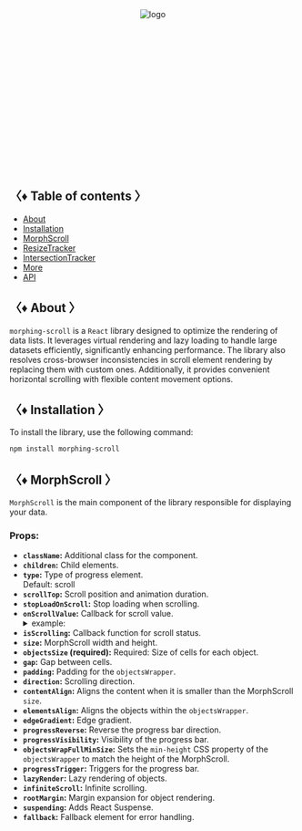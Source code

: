 <div align="center" style="height: 282px;">
  <img src="https://drive.google.com/uc?export=view&id=1zaKS3ZOVpeVEY2xcwZmUhdYuRBGBzZRR" alt="logo"/>
</div>

## 〈♦ Table of contents 〉

- [About](#-about-)
- [Installation](#-installation-)
- [MorphScroll](#-morph_scroll-)
- [ResizeTracker](#-resizet_racker-)
- [IntersectionTracker](#-intersection_tracker-)
- [More](#-more-)
- [API](#-api-)

## 〈♦ About 〉

`morphing-scroll` is a `React` library designed to optimize the rendering of data lists. It leverages virtual rendering and lazy loading to handle large datasets efficiently, significantly enhancing performance. The library also resolves cross-browser inconsistencies in scroll element rendering by replacing them with custom ones. Additionally, it provides convenient horizontal scrolling with flexible content movement options.

## 〈♦ Installation 〉

To install the library, use the following command:

```bash
npm install morphing-scroll
```

## 〈♦ MorphScroll 〉

`MorphScroll` is the main component of the library responsible for displaying your data.

### Props:

- **`className`:** Additional class for the component.
- **`children`:** Child elements.
- **`type`:** Type of progress element.<br />
  Default: scroll
- **`scrollTop`:** Scroll position and animation duration.
- **`stopLoadOnScroll`:** Stop loading when scrolling.
- **`onScrollValue`:** Callback for scroll value.
  <details>
  <summary>example:</summary>
    onScrollValue={[
     (scroll) => scroll > 200 && console.log("scroll > 200")
    ]}
  </details>
- **`isScrolling`:** Callback function for scroll status.
- **`size`:** MorphScroll width and height.
- **`objectsSize` (required):** Required: Size of cells for each object.
- **`gap`:** Gap between cells.
- **`padding`:** Padding for the `objectsWrapper`.
- **`direction`:** Scrolling direction.
- **`contentAlign`:** Aligns the content when it is smaller than the MorphScroll `size`.
- **`elementsAlign`:** Aligns the objects within the `objectsWrapper`.
- **`edgeGradient`:** Edge gradient.
- **`progressReverse`:** Reverse the progress bar direction.
- **`progressVisibility`:** Visibility of the progress bar.
- **`objectsWrapFullMinSize`:** Sets the `min-height` CSS property of the `objectsWrapper` to match the height of the MorphScroll.
- **`progressTrigger`:** Triggers for the progress bar.
- **`lazyRender`:** Lazy rendering of objects.
- **`infiniteScroll`:** Infinite scrolling.
- **`rootMargin`:** Margin expansion for object rendering.
- **`suspending`:** Adds React Suspense.
- **`fallback`:** Fallback element for error handling.
